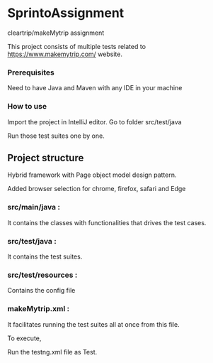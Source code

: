 # SprintoAssignment
cleartrip/makeMytrip assignment

This project consists of multiple tests related to https://www.makemytrip.com/ website.

### Prerequisites
Need to have Java and Maven with any IDE in your machine

### How to use
Import the project in IntelliJ editor.
Go to folder src/test/java

Run those test suites one by one.

## Project structure
Hybrid framework with Page object model design pattern.

Added browser selection for chrome, firefox, safari and Edge

### src/main/java : 
It contains the classes with functionalities that drives the test cases.
### src/test/java : 
It contains the test suites.
### src/test/resources  : 
Contains the config file 
### makeMytrip.xml : 
It facilitates running the test suites all at once from this file.

To execute,

Run the testng.xml file as Test. 
